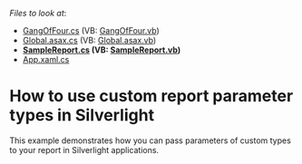<!-- default file list -->
*Files to look at*:

* [GangOfFour.cs](./CS/E2894.Web/GangOfFour.cs) (VB: [GangOfFour.vb](./VB/E2894.Web/GangOfFour.vb))
* [Global.asax.cs](./CS/E2894.Web/Global.asax.cs) (VB: [Global.asax.vb](./VB/E2894.Web/Global.asax.vb))
* **[SampleReport.cs](./CS/E2894.Web/SampleReport.cs) (VB: [SampleReport.vb](./VB/E2894.Web/SampleReport.vb))**
* [App.xaml.cs](./CS/E2894/App.xaml.cs)
<!-- default file list end -->
# How to use custom report parameter types in Silverlight


<p>This example demonstrates how you can pass parameters of custom types to your report in Silverlight applications.</p>

<br/>


